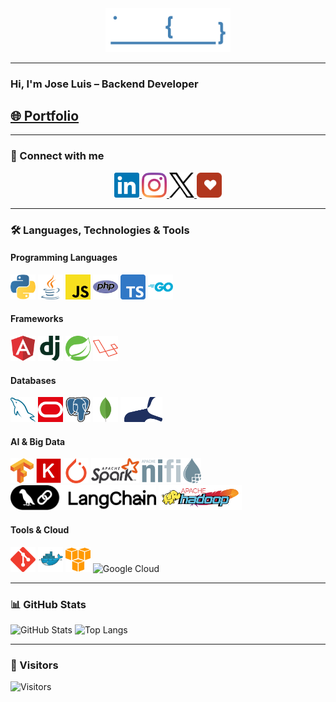 <div align="center">
  <img src="./assets/logos/jocodev-logo.png" alt="Logo" width="200"/>
</div>

---

### Hi, I'm Jose Luis – Backend Developer

## [🌐 Portfolio](https://joseluiscoloma.github.io/portfolio)

---

### 🔗 Connect with me
<p align="center">
  <a href="https://www.linkedin.com/in/jlcoloma/">
    <img src="./assets/logos/linkedin-icon.svg" alt="LinkedIn" height="40"/>
  </a>
  <a href="https://www.instagram.com/jocodev/">
    <img src="./assets/logos/instagram-icon.svg" alt="Instagram" height="40"/>
  </a>
  <a href="https://www.twitter.com/jocodev">
    <img src="./assets/logos/equis-icon.svg" alt="Twitter" height="40"/>
  </a>
  <a href="https://www.codewars.com/users/jocodev">
    <img src="./assets/logos/codewars-icon.svg" alt="Codewars" height="40"/>
  </a>
</p>

---

### 🛠️ Languages, Technologies & Tools
#### Programming Languages
<p>
  <img src="./assets/logos/python-icon.svg" alt="Python" height="40"/>
  <img src="./assets/logos/java-icon.svg" alt="Java" height="40"/>
  <img src="./assets/logos/javascript-icon.svg" alt="JavaScript" height="40"/>
  <img src="./assets/logos/php-icon.svg" alt="PHP" height="40"/>
  <img src="./assets/logos/typescript-icon.svg" alt="TypeScript" height="40"/>
  <img src="./assets/logos/golang-icon.svg" alt="GoLang" height="40"/>
</p>

#### Frameworks
<p>
  <img src="./assets/logos/angular-icon.svg" alt="Angular" height="40"/>
  <img src="./assets/logos/djangoproject-icon.svg" alt="Django" height="40"/>
  <img src="./assets/logos/springio-icon.svg" alt="Spring Boot" height="40"/>
  <img src="./assets/logos/laravel-icon.svg" alt="Laravel" height="40"/>
</p>

#### Databases
<p>
  <img src="./assets/logos/mysql-icon.svg" alt="MySQL" height="40"/>
  <img src="./assets/logos/oracle-icon.svg" alt="Oracle" height="40"/>
  <img src="./assets/logos/postgresql-icon.svg" alt="PostgreSQL" height="40"/>
  <img src="./assets/logos/mongodb-icon.svg" alt="MongoDB" height="40"/>
  <img src="./assets/logos/mariadb-icon.svg" alt="MariaDB" height="40"/>
</p>

#### AI & Big Data
<p>
  <img src="./assets/logos/tensorflow-icon.svg" alt="TensorFlow" height="40"/>
  <img src="./assets/logos/keras-icon.svg" alt="Keras" height="40"/>
  <img src="./assets/logos/pytorch-icon.svg" alt="PyTorch" height="40"/>
  <img src="./assets/logos/apache_spark-icon.svg" alt="Apache Spark" height="40"/>
  <img src="./assets/logos/apache-nifi-icon.png" alt="NiFi" height="40"/>
  <img src="./assets/logos/langchain-icon.png" alt="LangChain" height="40"/>
  <img src="./assets/logos/hadoop-icon.svg" alt="Hadoop" height="40"/>
</p>

#### Tools & Cloud
<p>
  <img src="./assets/logos/git-scm-icon.svg" alt="Git" height="40"/>
  <img src="./assets/logos/docker-icon.svg" alt="Docker" height="40"/>
  <img src="./assets/logos/amazon_aws-icon.svg" alt="AWS" height="40"/>
  <img src="./assets/logos/gcp.svg" alt="Google Cloud" height="40"/>
</p>

---

### 📊 GitHub Stats
![GitHub Stats](https://github-readme-stats.vercel.app/api?username=JoseLuisColoma&show_icons=true&theme=transparent)
![Top Langs](https://github-readme-stats.vercel.app/api/top-langs/?username=JoseLuisColoma&hide=html,css&theme=transparent)

---

### 👀 Visitors
![Visitors](https://komarev.com/ghpvc/?username=JoseLuisColoma&color=gray)
